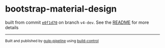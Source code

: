 # bootstrap-material-design

 built from commit [`e0f1d70`](../../commit/e0f1d707dab2827dcb505dc5204fc8c19454630c) on branch `v4-dev`. See the [README](../..) for more details

---
<sup>Built and published by [gulp-pipeline](https://github.com/alienfast/gulp-pipeline) using [build-control](https://github.com/alienfast/build-control)</sup>
